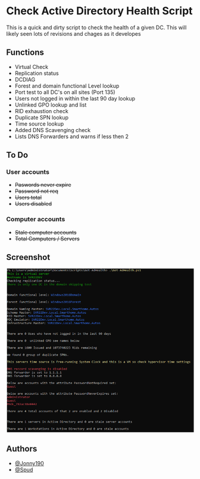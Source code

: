 
# Check Active Directory Health Script 

This is a quick and dirty script to check the health of a given DC. This will likely seen lots of revisions and chages as it developes


## Functions
- Virtual Check
- Replication status
- DCDIAG
- Forest and domain functional Level lookup
- Port test to all DC's on all sites (Port 135)
- Users not logged in within the last 90 day lookup
- Unlinked GPO lookup and list
- RID exhaustion check
- Duplicate SPN lookup
- Time source lookup
- Added DNS Scavenging check
- Lists DNS Forwarders and warns if less then 2

## To Do
### User accounts
- ~~Paswords never expire~~
- ~~Password not req~~
- ~~Users total~~
- ~~Users disabled~~
### Computer accounts
- ~~Stale computer accounts~~
- ~~Total Computers / Servers~~

## Screenshot
![Screenshot](/Images/Get-ADHealth_Screenshot%202023-05-30%20104722.png)

## Authors

- [@Jonny190](https://www.github.com/jonny190)
- [@Spud](https://github.com/jonathan-davies-uk)

